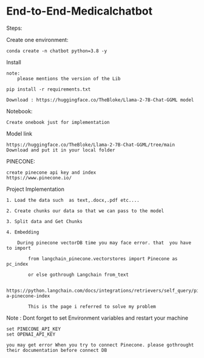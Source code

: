 # End-to-End-Medicalchatbot

Steps:

Create one environment:

    conda create -n chatbot python=3.8 -y

Install

    note:
        please mentions the version of the Lib
    
    pip install -r requirements.txt  

    Download : https://huggingface.co/TheBloke/Llama-2-7B-Chat-GGML model

Notebook:
    
    Create onebook just for implementation

Model link 

    https://huggingface.co/TheBloke/Llama-2-7B-Chat-GGML/tree/main
    Download and put it in your local folder

PINECONE:
    
    create pinecone api key and index 
    https://www.pinecone.io/

Project Implementation 

    1. Load the data such  as text,.docx,.pdf etc....
    
    2. Create chunks our data so that we can pass to the model 

    3. Split data and Get Chunks

    4. Embedding

        During pinecone vectorDB time you may face error. that  you have to import

            from langchain_pinecone.vectorstores import Pinecone as pc_index

            or else gothrough Langchain from_text 

            https://python.langchain.com/docs/integrations/retrievers/self_query/pinecone#creating-a-pinecone-index

            This is the page i referred to solve my problem

Note :
    Dont forget to set Environment variables and restart your machine

    set PINECONE_API_KEY 
    set OPENAI_API_KEY

    you may get error When you try to connect Pinecone. please gothrought their documentation before connect DB


